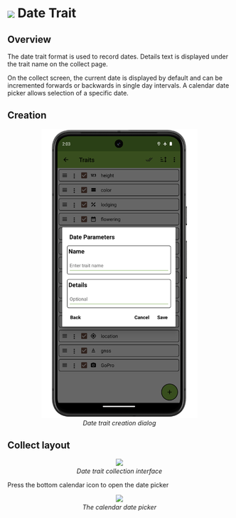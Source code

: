 <img ref="date" style="vertical-align: middle;" src="_static/icons/formats/calendar-range.png" width="40px"> Date Trait
===========================================================================

Overview
--------

The date trait format is used to record dates. Details text is displayed
under the trait name on the collect page.

On the collect screen, the current date is displayed by default and can
be incremented forwards or backwards in single day intervals. A calendar
date picker allows selection of a specific date.

Creation
--------

<figure align="center" class="image">
  <img src="_static/images/traits/formats/create_date_framed.png" width="350px"> 
  <figcaption><i>Date trait creation dialog</i></figcaption> 
</figure>

Collect layout
--------------

<figure align="center" class="image">
  <img src="_static/images/traits/formats/collect_date_framed.png" width="350px"> 
  <figcaption><i>Date trait collection interface</i></figcaption> 
</figure>

Press the bottom calendar icon to open the date picker

<figure align="center" class="image">
  <img src="_static/images/traits/formats/collect_date_picker_framed.png" width="350px"> 
  <figcaption><i>The calendar date picker</i></figcaption> 
</figure>
